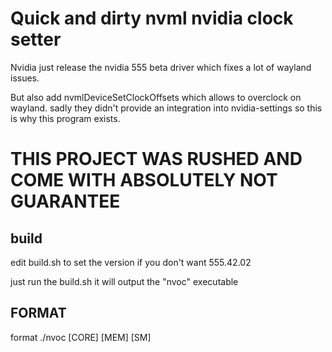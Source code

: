 # Quick and dirty nvml nvidia clock setter

Nvidia just release the nvidia 555 beta driver which fixes a lot of wayland issues.

But also add nvmlDeviceSetClockOffsets which allows to overclock on wayland.
sadly they didn't provide an integration into nvidia-settings so this is why this program exists.

# THIS PROJECT WAS RUSHED AND COME WITH ABSOLUTELY NOT GUARANTEE

## build

edit build.sh to set the version if you don't want 555.42.02

just run the build.sh it will output the "nvoc" executable

## FORMAT

format ./nvoc [CORE] [MEM] [SM]
